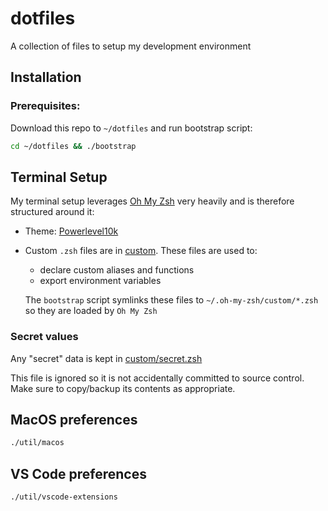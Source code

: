 # dotfiles

A collection of files to setup my development environment

## Installation

### Prerequisites:

Download this repo to `~/dotfiles` and run bootstrap script:

```sh
cd ~/dotfiles && ./bootstrap
```

## Terminal Setup

My terminal setup leverages [Oh My Zsh](https://github.com/robbyrussell/oh-my-zsh) very heavily and is therefore structured around it:

* Theme: [Powerlevel10k](https://github.com/romkatv/powerlevel10k)
* Custom `.zsh` files are in [custom](https://github.com/greg-cook/dotfiles/tree/master/custom). These files are used to:
  * declare custom aliases and functions
  * export environment variables

  The `bootstrap` script symlinks these files to `~/.oh-my-zsh/custom/*.zsh` so they are loaded by `Oh My Zsh`

### Secret values

Any "secret" data is kept in [custom/secret.zsh](https://github.com/greg-cook/dotfiles/custom/secret.zsh)

This file is ignored so it is not accidentally committed to source control. Make sure to copy/backup its contents as appropriate.

## MacOS preferences
```sh
./util/macos
```

## VS Code preferences
```sh
./util/vscode-extensions
```
